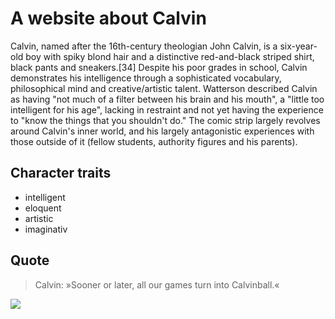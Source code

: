 # A website about Calvin

Calvin, named after the 16th-century theologian John Calvin, 
is a six-year-old boy with spiky blond hair and a distinctive red-and-black striped shirt, 
black pants and sneakers.[34] Despite his poor grades in school, 
Calvin demonstrates his intelligence through a sophisticated vocabulary, 
philosophical mind and creative/artistic talent. 
Watterson described Calvin as having "not much of a filter between his brain and his mouth", 
a "little too intelligent for his age", lacking in restraint and not yet having the experience 
to "know the things that you shouldn't do."
The comic strip largely revolves around Calvin's inner world, 
and his largely antagonistic experiences with those outside of it (fellow students, authority figures and his parents). 

## Character traits
* intelligent
* eloquent
* artistic
* imaginativ

## Quote
> Calvin: »Sooner or later, all our games turn into Calvinball.«
<img src="https://upload.wikimedia.org/wikipedia/en/thumb/b/b2/Calvin%2C_of_Calvin_and_Hobbes.png/204px-Calvin%2C_of_Calvin_and_Hobbes.png">
